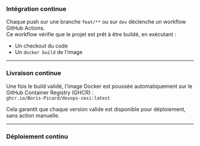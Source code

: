 ### Intégration continue

Chaque push sur une branche `feat/**` ou sur `dev` déclenche un workflow GitHub Actions.  
Ce workflow vérifie que le projet est prêt à être buildé, en exécutant :

- Un checkout du code  
- Un `docker build` de l'image

---

### Livraison continue

Une fois le build validé, l’image Docker est poussée automatiquement sur le GitHub Container Registry (GHCR) :  
`ghcr.io/Boris-Picard/devops-cesi:latest`

Cela garantit que chaque version valide est disponible pour déploiement, sans action manuelle.

---

### Déploiement continu
